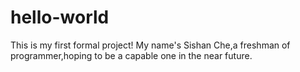 # hello-world
This is my first formal project!
My name's Sishan Che,a freshman of programmer,hoping to be a capable one in the near future.
